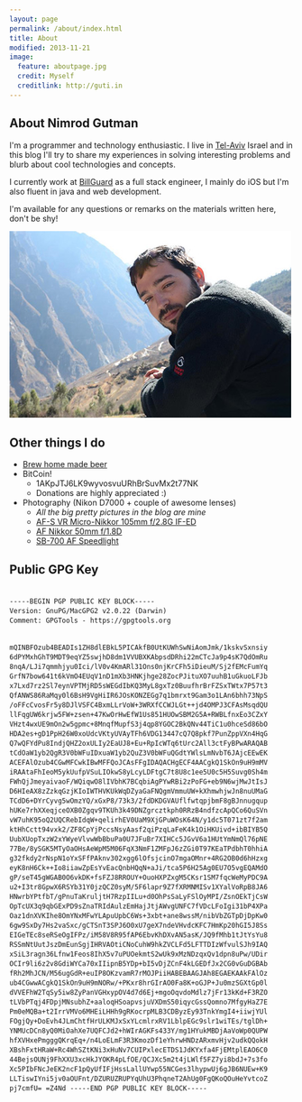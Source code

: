 ```yaml
---
layout: page
permalink: /about/index.html
title: About
modified: 2013-11-21
image:
  feature: aboutpage.jpg
  credit: Myself
  creditlink: http://guti.in
---
```


## About Nimrod Gutman
I'm a programmer and technology enthusiastic.
I live in [Tel-Aviv](https://www.google.com/maps/preview#!q=Tel+Aviv%2C+Israel) Israel and in this blog I'll try to share my experiences in solving interesting problems and blurb about cool technologies and concepts.

I currently work at [BillGuard](http://www.billguard.com) as a full stack engineer, I mainly do iOS but I'm also fluent in java and web development.

I'm available for any questions or remarks on the materials written here, don't be shy!

<div class="text-center">
    <img src="/images/guti.jpg" class="img-thumbnail" alt="Guti">
</div>


## Other things I do
* [Brew home made beer](http://geverbeer.com)
* BitCoin!
    * 1AKpJTJ6LK9wyvosvuURhBrSuvMx2t77NK
    * Donations are highly appreciated :)
* Photography (Nikon D7000 + couple of awesome lenses)
    * _All the big pretty pictures in the blog are mine_
    * [AF-S VR Micro-Nikkor 105mm f/2.8G IF-ED](http://www.nikonusa.com/en/Nikon-Products/Product/Camera-Lenses/2160/AF-S-VR-Micro-NIKKOR-105mm-f%252F2.8G-IF-ED.html)
    * [AF Nikkor 50mm f/1.8D](http://www.nikonusa.com/en/Nikon-Products/Product/Camera-Lenses/2137/AF-Nikkor-50mm-f%252F1.8D.html)
    * [SB-700 AF Speedlight](http://www.nikonusa.com/en/Nikon-Products/Product/Flashes/4808/SB-700-AF-Speedlight.html)

## Public GPG Key
<code>
-----BEGIN PGP PUBLIC KEY BLOCK-----
Version: GnuPG/MacGPG2 v2.0.22 (Darwin)
Comment: GPGTools - https://gpgtools.org

mQINBFOzub4BEADIs1ZH8dlEBkL5PICAkfB0UtKUWhSwNiAomJmk/1kskvSxnsiy
6dPYMxhGhT9MDT9eqYZ5swjhD8dm1VVUBXKAbpsdDRhi22mCTcJa9p4sK7QdOmRu
8nqA/LJi7qmmhjyu0Ici/lV0v4KmARl31Ons0njKrCFh5iDieuM/Sj2fEMcFumYq
GrfN7bow641t6kVmO4EUqV1nD1mXb3HNKjhge28ZocPJituXO7uuhB1uGkuoLFJb
x7Lxd7rz2Sl7eynVPTMjRD5sWEGdIbKQ3MyL8gxTz0BuufhrBrFZSxTWtx7P57t3
QfANWS86RaMqy0l6BsH9VgHiIR6JOsKONZEGg7q1bmrxt9Gam3o1LAn6bhh73NpS
/oFFcCvosFr5y8DJlVSFC4BxmLLrVoW+3WRXfCCWJLGt++jd4OMPJ3CFAsMsqdQU
llFqgUW6krjw5FW+zsen+47KwOrHwEfW1Us851HUOwSBM2G5A+RWBLfnxEo3CZxY
VHzt4wxUE9mOn2w5gpmc+8MnqfMupfS3j4qp8YGOC2BkQNv44TiC1u0hceSd86bO
HDA2es+gD1PpH26W0xoUdcVKtyUVAyTFh6VDG13447cQ7Q8pkf7PunZppVXn4HqG
Q7wQFYdPu8IndjQHZ2oxULIy2EaUJ8+Eu+RpIcWTq6tUrc2All3ctFyBPwARAQAB
tCdOaW1yb2QgR3V0bWFuIDxuaW1yb2QuZ3V0bWFuQGdtYWlsLmNvbT6JAjcEEwEK
ACEFAlOzub4CGwMFCwkIBwMFFQoJCAsFFgIDAQACHgECF4AACgkQ1SkOn9uH9mMV
iRAAtaFhIeoM5ykUufpVSuLIOkwS8yLcyLDFtgC7t8U8c1ee5U0c5H5Suvg0Sh4m
FWhQjJmeyaivaoF/WQiqwO8lIVbhK7BCqbiAgPYwRBi2zPoFG+eb9N6wjMwJtIsJ
D6HIeAX8zZzkqGzjKIoIWTHVKUkWqDZyaGaFNQgmVmmuUW+kXhmwhjwJn8nuUMaG
TCdD6+DYrCyvg5wOmzYQ/xGxP8/73k3/2fdDKDGVAUflfwtqpjbmF8gBJnnugqup
hUKe7rhXXeqjceOXB0Zgqv9TKUh3k49DNZgrcztkph0RRzB4ndfzcApQCo6QuSVn
vW7uhK95oQ2UQCRebIdqW+qelirhEV0UaM9XjGPuWOsK64N/y1dc5T071zt7f2am
ktHhCctt94vxk2/ZF8CpYjPccsNsyAasf2qiPzqLaFeK4k1OiHKUivd+ibBIYB5Q
UubXUopTxzW2xYWyeVlvwWbBbuPa0U7JFuBr7XIHCc5JGvV6a1HUtYmNmQl76pNE
77Be/8ySGK5MTyOaOHsAeWpM5M06FqX3NmF1ZMFpJ6zZGi0T97KEaTPdbhT0hhiA
g32fkdy2rNspN1oYxSFfPAknv302xgg6lOfsjcinO7mgaOMnr+4RG2OB0d6hHzxg
eyK8nH6Ck++Io8iiawZpEsYvEacQnbHQqN+aJi/tca5P6H25Ag0EU7O5vgEQAMdO
gP/seT45gWGAB0O6vkDK+fsFZJ8RROUY+OuoHXPZxgM5CKsr1SM7fqcWeMyPDC9A
u2+I3tr8GpwX6RSYb31Y0jzQCZ0syM/5F6lapr9Z7fXRMNMISv1XYalVoRpB8JA6
HNwrbYPtfbT/gPnuTaKruljtH7RzpIILu+d0OhPsSaLyFSlOyMPI/ZsnOEkTjCsW
OpTcUX3q9qbGExPD9sZnaTRIdAulzEmHajJtjAWvgUNFC7fVDcLFoIgi31bP4XPa
Oaz1dnXVKIhe8OmYNxMFwYLApuUpbC6Ws+3xbt+ane8wssM/nibVbZGTpDjDpKw0
6gw9SxDy7Hs2vaSxc/gCTSnT3SPJ6O0xU7geX7ndeVHvdcKFC7HmKp20hGI5J8Ss
EIGeTEc8seRSeOgIFPz/iM58V8R95fAP6EbvKhDXvAN5asK/JQ9fMhb1tJtYsYu8
RSSmNtUutJszDmEunSgjIHRVAOtiCNoCuhW9hkZVCLFd5LFTTDIzWfvulSJh9IAQ
xSiL3ragn36Lfnw1Feos8IhX5v7uPUOekmtS2wUk9xMzNDzqxQv1dpn8uPw/UDir
OCIr9li6z2v8GdiWYCa70xIIipnB5YDp+bI5vDjZCnF4kLGEDfJx2CG0vGuDGBAb
fRh2MhJCN/M56ugGdR+euIP8OKzvamR7rMOJPiiHABEBAAGJAh8EGAEKAAkFAlOz
ub4CGwwACgkQ1SkOn9uH9mNORw/+PKxr8hrGIrAO0Fa8K+oGJP+Ju0mzSGXtGp0l
dVVEFhW2TqSy5iw8ZyPanVGHxypOV4d7d6Ej+mgoOqvdoMdlz7jFr13kKd+F3RZO
tLVbPTqj4FDpjMNsubhZ+aaloqHSoapvsjuVXDmS50iqycGssQomno7MfgyHaZ7E
Pm0eMQBa+t2IrrVMVo6MHEiLHHh9gRKocrpMLB3CDByzEy93TnkYmgI4+iiwjYUl
FOgjQy+DoEvh4JLmChtfHrULKMJxSxYLcmlrxRV1LblpEGc9slr1wiTEs/tglDh+
YNMUcDCn8yQ0MiOahXe7UQFCJd2+hWIrAGKFs433Y/mg1HYukMBDjAaVoWp0QUPW
hfXVHxePmgggQKrqEq+/n4LoELmF3R3KmozDf1eYhrwHNDzARxmvHjv2udkQQokH
XBshFxtHRaW+Rc4WhSZtKNi3xHuNv7CUIPxlecETDS1JdKYxfa4FjEMtplEAO6C0
44BejsOUNj9FhXXU3xcHkJYOKR4pLfOE/QCJXc5m2t4jLWlf5FZ7yi8bdJ+7s3fo
Xc5PIbFNcJeEK2ncF1pQyUfIFjHssLallUYwp55NCGes3lhypwUj6gJB6NUEw+K9
LLTiswIYni5jv0aOUFnt/DZURUZRUPYqUhU3PhqneT2AhUg0FgQKoQOuHeYvtcoZ
pj7cmfU=
=Z4Nd
-----END PGP PUBLIC KEY BLOCK-----
</code>
